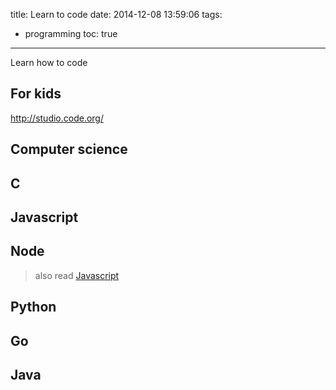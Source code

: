 title: Learn to code
date: 2014-12-08 13:59:06
tags:
- programming
toc: true
---

Learn how to code

<!-- more -->

## For kids
http://studio.code.org/

## Computer science

## C

## Javascript 

## Node 
> also read [Javascript](#javascript)

## Python

## Go

## Java

